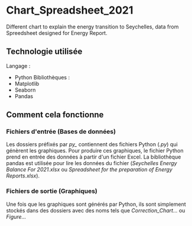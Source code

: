 # Chart_Spreadsheet_2021
Different chart to explain the energy transition to Seychelles, data from Spreedsheet designed for Energy Report.

## Technologie utilisée
Langage :
- Python
Bibliothèques :
- Matplotlib
- Seaborn
- Pandas

## Comment cela fonctionne
### Fichiers d'entrée (Bases de données)
Les dossiers préfixés par *py_* contiennent des fichiers Python (*.py*) qui génèrent les graphiques.
Pour produire ces graphiques, le fichier Python prend en entrée des données à partir d'un fichier Excel. La bibliothèque pandas est utilisée pour lire les données du fichier (*Seychelles Energy Balance For 2021.xlsx* ou *Spreadsheet for the preparation of Energy Reports.xlsx*).

### Fichiers de sortie (Graphiques)
Une fois que les graphiques sont générés par Python, ils sont simplement stockés dans des dossiers avec des noms tels que *Correction_Chart...* ou *Figure...*
